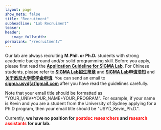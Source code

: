 ```yaml
---
layout: page
show_meta: false
title: "Recruitment"
subheadline: "Lab Recruiment"
teaser: 
header:
   image_fullwidth: 
permalink: "/recruitment/"
---
```


Our lab are always recruiting **M.Phil. or Ph.D.** students with strong academic background and/or solid programming skill. Before you apply, please first read the [**Application Guideline for SIGMA Lab**](/guidelines/guideline_eng.pdf). For Chinese students, please refer to [**SIGMA Lab招生简章**](/guidelines/ad.pdf) and [**SIGMA Lab申请须知**](/guidelines/guideline_chinese.pdf) and [**关于悉尼大学奖学金申请**](/guidelines/scholarship_chi.pdf). You can send an email to [**sigma.usyd[at]gmail.com**](mailto:sigma.usyd@gmail.com) after you have read the guidelines carefully. 

Note that your email title should be formatted as "YOUR_UNIV+YOUR_NAME+YOUR_PROGRAM". For example, if your name is Kevin and you are a student from the University of Sydney applying for a Ph.D program, then your email title should be "USYD_Kevin_Ph.D.".

Currently, **we have no position for <span style="color:red"> postdoc researchers </span> and <span style="color:red"> research assistants </span> for our lab**.
